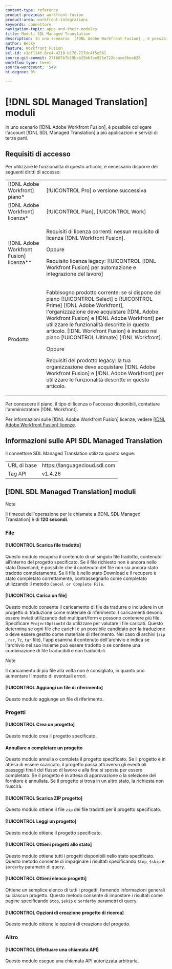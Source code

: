 ```yaml
---
content-type: reference
product-previous: workfront-fusion
product-area: workfront-integrations
keywords: connettore
navigation-topic: apps-and-their-modules
title: Moduli SDL Managed Translation
description: In uno scenario  [!DNL Adobe Workfront Fusion] , è possibile collegare l'account SDL Managed Translation a più applicazioni e servizi di terze parti.
author: Becky
feature: Workfront Fusion
exl-id: e1ef114f-8ce4-4210-b176-727dc4f5e561
source-git-commit: 27fb07b7b19bab25bb7ee925e722ccace3bea628
workflow-type: tm+mt
source-wordcount: '549'
ht-degree: 0%

---
```


# [!DNL SDL Managed Translation] moduli

In uno scenario [!DNL Adobe Workfront Fusion], è possibile collegare l&#39;account [!DNL SDL Managed Translation] a più applicazioni e servizi di terze parti.

## Requisiti di accesso

Per utilizzare le funzionalità di questo articolo, è necessario disporre dei seguenti diritti di accesso:

<table style="table-layout:auto"> 
 <col> 
 <col> 
 <tbody> 
  <tr> 
   <td role="rowheader">[!DNL Adobe Workfront] piano*</td>
  <td> <p>[!UICONTROL Pro] o versione successiva</p> </td>
  </tr> 
  <tr data-mc-conditions=""> 
   <td role="rowheader">[!DNL Adobe Workfront] licenza*</td>
   <td> <p>[!UICONTROL Plan], [!UICONTROL Work]</p> </td> 
  </tr> 
  <tr> 
   <td role="rowheader">[!DNL Adobe Workfront Fusion] licenza**</td> 
   <td>
   <p>Requisiti di licenza correnti: nessun requisito di licenza [!DNL Workfront Fusion].</p>
   <p>Oppure</p>
   <p>Requisito licenza legacy: [!UICONTROL [!DNL Workfront Fusion] per automazione e integrazione del lavoro] </p>
   </td> 
  </tr> 
  <tr> 
   <td role="rowheader">Prodotto</td> 
   <td>
   <p>Fabbisogno prodotto corrente: se si dispone del piano [!UICONTROL Select] o [!UICONTROL Prime] [!DNL Adobe Workfront], l'organizzazione deve acquistare [!DNL Adobe Workfront Fusion] e [!DNL Adobe Workfront] per utilizzare le funzionalità descritte in questo articolo. [!DNL Workfront Fusion] è incluso nel piano [!UICONTROL Ultimate] [!DNL Workfront].</p>
   <p>Oppure</p>
   <p>Requisiti del prodotto legacy: la tua organizzazione deve acquistare [!DNL Adobe Workfront Fusion] e [!DNL Adobe Workfront] per utilizzare le funzionalità descritte in questo articolo.</p>
   </td> 
  </tr> 
 </tbody> 
</table>

Per conoscere il piano, il tipo di licenza o l&#39;accesso disponibili, contattare l&#39;amministratore [!DNL Workfront].

Per informazioni sulle [!DNL Adobe Workfront Fusion] licenze, vedere [[!DNL Adobe Workfront Fusion] licenze](../../workfront-fusion/get-started/license-automation-vs-integration.md).

## Informazioni sulle API SDL Managed Translation

Il connettore SDL Managed Translation utilizza quanto segue:

<table style="table-layout:auto"> 
 <col> 
 <col> 
 <tbody> 
  <tr> 
   <td role="rowheader">URL di base</td> 
   <td>https://languagecloud.sdl.com</td> 
  </tr>
  <tr> 
   <td role="rowheader">Tag API</td> 
   <td>v1.4.26</td> 
  </tr>
 </tbody> 
 </table>

## [!DNL SDL Managed Translation] moduli

>[!NOTE]
>
>Il timeout dell&#39;operazione per le chiamate a [!DNL SDL Managed Translation] è di **120 secondi**.

### File

#### [!UICONTROL Scarica file tradotto]

Questo modulo recupera il contenuto di un singolo file tradotto, contenuto all’interno del progetto specificato. Se il file richiesto non è ancora nello stato Downland, è possibile che il contenuto del file non sia ancora stato tradotto completamente. Se il file è nello stato Download e il recupero è stato completato correttamente, contrassegnarlo come completato utilizzando il metodo `Cancel or Complete File`.

#### [!UICONTROL Carica un file]

Questo modulo consente il caricamento di file da tradurre o includere in un progetto di traduzione come materiale di riferimento. I caricamenti devono essere inviati utilizzando dati multipart/form e possono contenere più file. Specificare `ProjectOptionId` da utilizzare per valutare i file caricati. Questo determina se ogni file che carichi è un possibile candidato per la traduzione o deve essere gestito come materiale di riferimento. Nel caso di archivi (`zip `, `rar`, `7z`, `tar` file), l&#39;app esamina il contenuto dell&#39;archivio e indica se l&#39;archivio nel suo insieme può essere tradotto o se contiene una combinazione di file traducibili e non traducibili.

>[!NOTE]
>
>Il caricamento di più file alla volta non è consigliato, in quanto può aumentare l’impatto di eventuali errori.

#### [!UICONTROL Aggiungi un file di riferimento]

Questo modulo aggiunge un file di riferimento.

### Progetti

#### [!UICONTROL Crea un progetto]

Questo modulo crea il progetto specificato.

#### Annullare o completare un progetto

Questo modulo annulla o completa il progetto specificato. Se il progetto è in attesa di essere scaricato, il progetto passa attraverso gli eventuali passaggi finali del flusso di lavoro e alla fine si sposta per essere completato. Se il progetto è in attesa di approvazione o la selezione del fornitore è annullata. Se il progetto si trova in un altro stato, la richiesta non riuscirà.

#### [!UICONTROL Scarica ZIP progetto]

Questo modulo ottiene il file `zip` dei file tradotti per il progetto specificato.

#### [!UICONTROL Leggi un progetto]

Questo modulo ottiene il progetto specificato.

#### [!UICONTROL Ottieni progetti allo stato]

Questo modulo ottiene tutti i progetti disponibili nello stato specificato. Questo metodo consente di impaginare i risultati specificando `$top`, `$skip` e `$orderby` parametri di query.

#### [!UICONTROL Ottieni elenco progetti]

Ottiene un semplice elenco di tutti i progetti, fornendo informazioni generali su ciascun progetto. Questo metodo consente di impostare i risultati come pagine specificando `$top`, `$skip` e `$orderby` parametri di query.

#### [!UICONTROL Opzioni di creazione progetto di ricerca]

Questo modulo ottiene le opzioni di creazione del progetto.

### Altro

#### [!UICONTROL Effettuare una chiamata API]

Questo modulo esegue una chiamata API autorizzata arbitraria.
